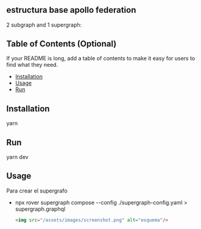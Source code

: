 # <Your-Project-Title>

## estructura base apollo federation

2 subgraph and 1 supergraph:

## Table of Contents (Optional)

If your README is long, add a table of contents to make it easy for users to find what they need.

- [Installation](#installation)
- [Usage](#usage)
- [Run](#run)

## Installation

yarn

## Run

yarn dev

## Usage

Para crear el supergrafo

- npx rover supergraph compose --config ./supergraph-config.yaml > supergraph.graphql

  ```md
  <img src="/assets/images/screenshot.png" alt="esquema"/>
  ```
